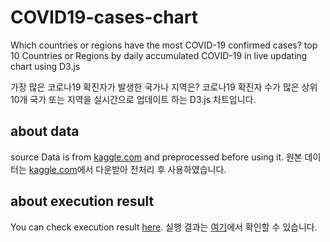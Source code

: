 # COVID19-cases-chart
Which countries or regions have the most COVID-19 confirmed cases?
top 10 Countries or Regions by daily accumulated COVID-19 in live updating chart using D3.js

가장 많은 코로나19 확진자가 발생한 국가나 지역은?
코로나19 확진자 수가 많은 상위 10개 국가 또는 지역을 실시간으로 업데이트 하는 D3.js 차트입니다.

## about data
source Data is from [kaggle.com](https://www.kaggle.com/sudalairajkumar/novel-corona-virus-2019-dataset)
and preprocessed before using it.
원본 데이터는 [kaggle.com](https://www.kaggle.com/sudalairajkumar/novel-corona-virus-2019-dataset)에서 다운받아 전처리 후 사용하였습니다.

## about execution result
You can check execution result [here](https://youtu.be/V8HG3pkxCGI).
실행 결과는 [여기](https://youtu.be/V8HG3pkxCGI)에서 확인할 수 있습니다.
